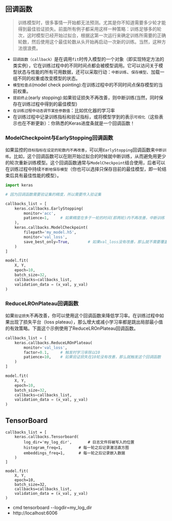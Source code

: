 ## 回调函数

> 训练模型时，很多事情一开始都无法预测。尤其是你不知道需要多少轮才能得到最佳验证损失。前面所有例子都采用这样一种策略：训练足够多的轮次，这时模型已经开始过拟合，根据这第一次运行来确定训练所需要的正确轮数，然后使用这个最佳轮数从头开始再启动一次新的训练。当然，这种方法很浪费。

+ `回调函数（callback）`是在调用`fit`时传入模型的一个对象（即实现特定方法的类实例），它在训练过程中的不同时间点都会被模型调用。它可以访问关于模型状态与性能的所有可用数据，还可以采取行动：`中断训练`、`保存模型`、加载一组不同的权重或改变模型的状态。
+ `模型检查点`(model check pointing):在训练过程中的不同时间点保存模型的当前权重。
+ `提前终止`(early stopping):如果验证损失不再改善，则中断训练(当然，同时保存在训练过程中得到的最佳模型)
+ `在训练过程中动态调节某些参数值`：比如优化器的学习率
+ 在训练过程中记录训练指标和验证指标，或将模型学到的表示`可视化`（这些表示也在不断更新）：你熟悉的Keras进度条就是一个回调函数！

### ModelCheckpoint与EarlyStopping回调函数

如果监控的`目标指标在设定的轮数内不再改善`，可以用`EarlyStopping`回调函数来`中断训练`。比如，这个回调函数可以在刚开始过拟合的时候就中断训练，从而避免用更少的轮次重新训练模型。这个回调函数通常与`ModelCheckpoint`结合使用，后者可以在训练过程中持续`不断地保存模型`（你也可以选择只保存目前的最佳模型，即一轮结束后具有最佳性能的模型）。

```python
import keras

# 因为回调函数需要验证集的精度，所以需要传入验证集

callbacks_list = [
	keras.callbacks.EarlyStopping(
		monitor='acc',
		patience=1,		# 如果精度在多于一轮的时间(即两轮)内不再改善，中断训练
	),
	keras.callbacks.ModelCheckpoint(
		filepath='my_model.h5',
		monitor='val_loss',
		save_best_only=True,		# 如果val_loss没有改善，那么就不需要覆盖模型文件，这样就可以始终保存最佳模型
	)
]

model.fit(
	X, Y,
	epoch=10,
	batch_size=32,
	callbacks=callbacks_list,
	validation_data = (x_val, y_val)
)
```

### ReduceLROnPlateau回调函数

如果`验证损失`不再改善，你可以使用这个回调函数来降低学习率。在训练过程中如果出现了损失平台（loss plateau），那么增大或减小学习率都是跳出局部最小值的有效策略。下面这个示例使用了ReduceLROnPlateau回调函数。

```python
callbacks_list = [
	keras.callbacks.ReduceLROnPlateau(
		monitor='val_loss',
		factor=0.1,  	# 触发时学习率除以10
		patience=10,	# 如果验证损失在10轮没有改善，那么就触发这个回调函数
	)
]

model.fit(
	X, Y,
	epoch=10,
	batch_size=32,
	callbacks=callbacks_list,
	validation_data = (x_val, y_val)
)
```



## TensorBoard

```
callbacks_list = [
	keras.callbacks.Tensorboard(
		log_dir='my_log_dir',		# 日志文件将被写入的位置
		histogram_freq=1,		# 每一轮之后记录激活直方图
		embeddings_freq=1,		# 每一轮之后记录嵌入数据
	)
]

model.fit(
	X, Y,
	epoch=10,
	batch_size=32,
	callbacks=callbacks_list,
	validation_data = (x_val, y_val)
)
```

+ cmd tensorboard --logdir=my_log_dir
+ http://localhost:6006